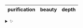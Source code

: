 | purification | beauty | depth |
| :----------: | :----: | :---: |

<details>
  <summary>✨</summary>
  These words are chosen at random each day. New words will appear here tomorrow morning.
</details>